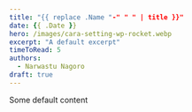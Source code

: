 ```yaml
---
title: "{{ replace .Name "-" " " | title }}"
date: {{ .Date }}
hero: /images/cara-setting-wp-rocket.webp
excerpt: "A default excerpt"
timeToRead: 5
authors:
  - Narwastu Nagoro
draft: true
---
```


Some default content

